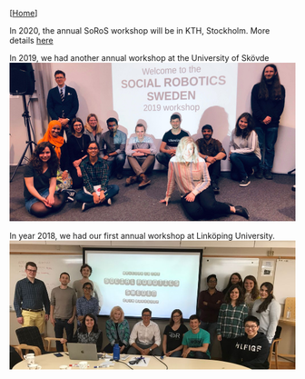 [[Home](index.html)]

In 2020, the annual SoRoS workshop will be in KTH, Stockholm.
More details [here](index.html)

In 2019, we had another annual workshop at the University of Skövde
![](meeting-2019.jpg)

In year 2018, we had our first annual workshop at Linköping University.
![](meeting-2018.jpg)
